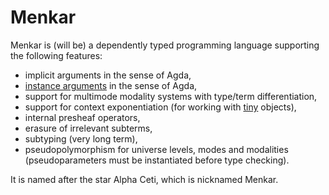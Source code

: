# Menkar
Menkar is (will be) a dependently typed programming language supporting the following features:

* implicit arguments in the sense of Agda,
* [instance arguments](https://doi.org/10.1145/2034574.2034796) in the sense of Agda,
* support for multimode modality systems with type/term differentiation,
* support for context exponentiation (for working with [tiny](https://ncatlab.org/nlab/show/tiny+object) objects),
* internal presheaf operators,
* erasure of irrelevant subterms,
* subtyping (very long term),
* pseudopolymorphism for universe levels, modes and modalities (pseudoparameters must be instantiated before type checking).

It is named after the star Alpha Ceti, which is nicknamed Menkar.

